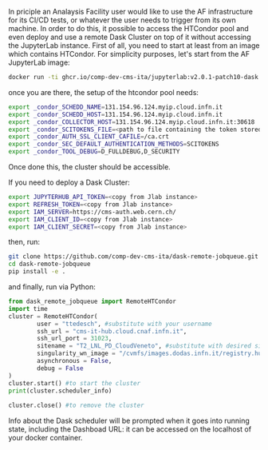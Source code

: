 In priciple an Analaysis Facility user would like to use the AF infrastructure for its CI/CD tests, or whatever the user needs to trigger from its own machine.
In order to do this, it possible to access the HTCondor pool and even deploy and use a remote Dask Cluster on top of it without accessing the JupyterLab instance.
First of all, you need to start at least from an image which contains HTCondor. For simplicity purposes, let's start from the AF JupyterLab image:
```bash
docker run -ti ghcr.io/comp-dev-cms-ita/jupyterlab:v2.0.1-patch10-dask bash 
```
once you are there, the setup of the htcondor pool needs:
```bash
export _condor_SCHEDD_NAME=131.154.96.124.myip.cloud.infn.it
export _condor_SCHEDD_HOST=131.154.96.124.myip.cloud.infn.it
export _condor_COLLECTOR_HOST=131.154.96.124.myip.cloud.infn.it:30618
export _condor_SCITOKENS_FILE=<path to file containing the token stored in /tmp/token inside your Jlab instance>
export _condor_AUTH_SSL_CLIENT_CAFILE=/ca.crt
export _condor_SEC_DEFAULT_AUTHENTICATION_METHODS=SCITOKENS
export _condor_TOOL_DEBUG=D_FULLDEBUG,D_SECURITY
```
Once done this, the cluster should be accessible.

If you need to deploy a Dask Cluster:
```bash
export JUPYTERHUB_API_TOKEN=<copy from Jlab instance>
export REFRESH_TOKEN=<copy from Jlab instance>
export IAM_SERVER=https://cms-auth.web.cern.ch/
export IAM_CLIENT_ID=<copy from Jlab instance>
export IAM_CLIENT_SECRET=<copy from Jlab instance>
```
then, run:
```bash
git clone https://github.com/comp-dev-cms-ita/dask-remote-jobqueue.git -b standalone
cd dask-remote-jobqueue
pip install -e .
```
and finally, run via Python:
```python
from dask_remote_jobqueue import RemoteHTCondor
import time
cluster = RemoteHTCondor(
        user = "ttedesch", #substitute with your username
        ssh_url = "cms-it-hub.cloud.cnaf.infn.it",
        ssh_url_port = 31023,
        sitename = "T2_LNL_PD_CloudVeneto", #substitute with desired side
        singularity_wn_image = "/cvmfs/images.dodas.infn.it/registry.hub.docker.com/dodasts/root-in-docker:ubuntu22-kernel-v1", #substitute with your image
        asynchronous = False,
        debug = False
)
cluster.start() #to start the cluster
print(cluster.scheduler_info)
 
cluster.close() #to remove the cluster
```
Info about the Dask scheduler will be prompted when it goes into running state, including the Dashboad URL: it can be accessed on the localhost of your docker container. 
